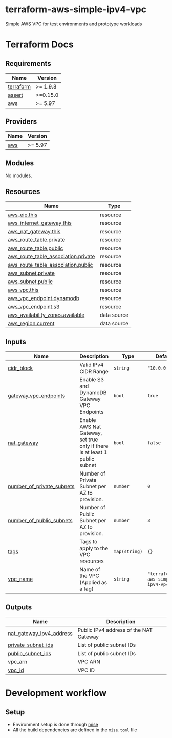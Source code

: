# terraform-aws-simple-ipv4-vpc

Simple AWS VPC for test environments and prototype workloads

# Terraform Docs
<!-- BEGIN_TF_DOCS -->
## Requirements

| Name | Version |
|------|---------|
| <a name="requirement_terraform"></a> [terraform](#requirement\_terraform) | >= 1.9.8 |
| <a name="requirement_assert"></a> [assert](#requirement\_assert) | >=0.15.0 |
| <a name="requirement_aws"></a> [aws](#requirement\_aws) | >= 5.97 |

## Providers

| Name | Version |
|------|---------|
| <a name="provider_aws"></a> [aws](#provider\_aws) | >= 5.97 |

## Modules

No modules.

## Resources

| Name | Type |
|------|------|
| [aws_eip.this](https://registry.terraform.io/providers/hashicorp/aws/latest/docs/resources/eip) | resource |
| [aws_internet_gateway.this](https://registry.terraform.io/providers/hashicorp/aws/latest/docs/resources/internet_gateway) | resource |
| [aws_nat_gateway.this](https://registry.terraform.io/providers/hashicorp/aws/latest/docs/resources/nat_gateway) | resource |
| [aws_route_table.private](https://registry.terraform.io/providers/hashicorp/aws/latest/docs/resources/route_table) | resource |
| [aws_route_table.public](https://registry.terraform.io/providers/hashicorp/aws/latest/docs/resources/route_table) | resource |
| [aws_route_table_association.private](https://registry.terraform.io/providers/hashicorp/aws/latest/docs/resources/route_table_association) | resource |
| [aws_route_table_association.public](https://registry.terraform.io/providers/hashicorp/aws/latest/docs/resources/route_table_association) | resource |
| [aws_subnet.private](https://registry.terraform.io/providers/hashicorp/aws/latest/docs/resources/subnet) | resource |
| [aws_subnet.public](https://registry.terraform.io/providers/hashicorp/aws/latest/docs/resources/subnet) | resource |
| [aws_vpc.this](https://registry.terraform.io/providers/hashicorp/aws/latest/docs/resources/vpc) | resource |
| [aws_vpc_endpoint.dynamodb](https://registry.terraform.io/providers/hashicorp/aws/latest/docs/resources/vpc_endpoint) | resource |
| [aws_vpc_endpoint.s3](https://registry.terraform.io/providers/hashicorp/aws/latest/docs/resources/vpc_endpoint) | resource |
| [aws_availability_zones.available](https://registry.terraform.io/providers/hashicorp/aws/latest/docs/data-sources/availability_zones) | data source |
| [aws_region.current](https://registry.terraform.io/providers/hashicorp/aws/latest/docs/data-sources/region) | data source |

## Inputs

| Name | Description | Type | Default | Required |
|------|-------------|------|---------|:--------:|
| <a name="input_cidr_block"></a> [cidr\_block](#input\_cidr\_block) | Valid IPv4 CIDR Range | `string` | `"10.0.0.0/20"` | no |
| <a name="input_gateway_vpc_endpoints"></a> [gateway\_vpc\_endpoints](#input\_gateway\_vpc\_endpoints) | Enable S3 and DynamoDB Gateway VPC Endpoints | `bool` | `true` | no |
| <a name="input_nat_gateway"></a> [nat\_gateway](#input\_nat\_gateway) | Enable AWS Nat Gateway, set true only if there is at least 1 public subnet | `bool` | `false` | no |
| <a name="input_number_of_private_subnets"></a> [number\_of\_private\_subnets](#input\_number\_of\_private\_subnets) | Number of Private Subnet per AZ to provision. | `number` | `0` | no |
| <a name="input_number_of_public_subnets"></a> [number\_of\_public\_subnets](#input\_number\_of\_public\_subnets) | Number of Public Subnet per AZ to provision. | `number` | `3` | no |
| <a name="input_tags"></a> [tags](#input\_tags) | Tags to apply to the VPC resources | `map(string)` | `{}` | no |
| <a name="input_vpc_name"></a> [vpc\_name](#input\_vpc\_name) | Name of the VPC (Applied as a tag) | `string` | `"terraform-aws-simple-ipv4-vpc"` | no |

## Outputs

| Name | Description |
|------|-------------|
| <a name="output_nat_gateway_ipv4_address"></a> [nat\_gateway\_ipv4\_address](#output\_nat\_gateway\_ipv4\_address) | Public IPv4 address of the NAT Gateway |
| <a name="output_private_subnet_ids"></a> [private\_subnet\_ids](#output\_private\_subnet\_ids) | List of public subnet IDs |
| <a name="output_public_subnet_ids"></a> [public\_subnet\_ids](#output\_public\_subnet\_ids) | List of public subnet IDs |
| <a name="output_vpc_arn"></a> [vpc\_arn](#output\_vpc\_arn) | VPC ARN |
| <a name="output_vpc_id"></a> [vpc\_id](#output\_vpc\_id) | VPC ID |
<!-- END_TF_DOCS -->

# Development workflow
## Setup
- Environment setup is done through [mise](https://mise.jdx.dev)
- All the build dependencies are defined in the `mise.toml` file
